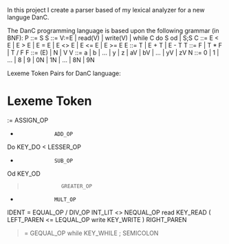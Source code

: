 In this project I create a parser based of my lexical analyzer for a new languge DanC. 

The DanC programming language is based upon the following grammar (in BNF):
P ::= S
S ::= V:=E | read(V) | write(V) | while C do S od | S;S
C ::= E < E | E > E | E = E | E <> E | E <= E | E >= E
E ::= T | E + T | E - T
T ::= F | T * F | T / F
F ::= (E) | N | V
V ::= a | b | … | y | z | aV | bV | … | yV | zV
N ::= 0 | 1 | … | 8 | 9 | 0N | 1N | … | 8N | 9N

Lexeme Token Pairs for DanC language:

Lexeme            Token
============================
:=                ASSIGN_OP 
+                 ADD_OP
Do                KEY_DO
<                 LESSER_OP 
-                 SUB_OP 
Od                KEY_OD
>                 GREATER_OP 
*                 MULT_OP
<variable name>   IDENT
=                 EQUAL_OP
/                 DIV_OP
<integer>         INT_LIT
<>                NEQUAL_OP 
read              KEY_READ
(                 LEFT_PAREN
<=                LEQUAL_OP
write             KEY_WRITE
)                 RIGHT_PAREN
>=                GEQUAL_OP 
while             KEY_WHILE 
;                 SEMICOLON

